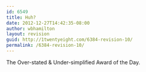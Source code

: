 ```yaml
---
id: 6549
title: Huh?
date: 2012-12-27T14:42:35-08:00
author: wbhamilton
layout: revision
guid: http://1twentyeight.com/6384-revision-10/
permalink: /6384-revision-10/
---
```

The Over-stated & Under-simplified Award of the Day.